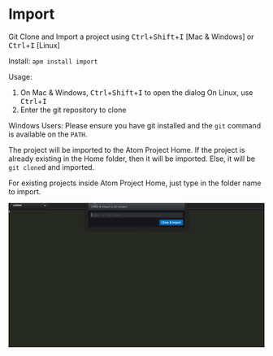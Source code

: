 # Import

Git Clone and Import a project using <kbd>Ctrl</kbd>+<kbd>Shift</kbd>+<kbd>I</kbd> [Mac & Windows] or <kbd>Ctrl</kbd>+<kbd>I</kbd> [Linux]

Install: `apm install import`

Usage:
  1. On Mac & Windows, <kbd>Ctrl</kbd>+<kbd>Shift</kbd>+<kbd>I</kbd> to open the dialog
     On Linux, use <kbd>Ctrl</kbd>+<kbd>I</kbd>
  2. Enter the git repository to clone

Windows Users:
  Please ensure you have git installed and the `git` command is available on the `PATH`.

The project will be imported to the Atom Project Home. If the project is already existing in the Home folder, then it will be imported. Else, it will be `git clone`d and imported.

For existing projects inside Atom Project Home, just type in the folder name to import.

![Import](import.gif)
